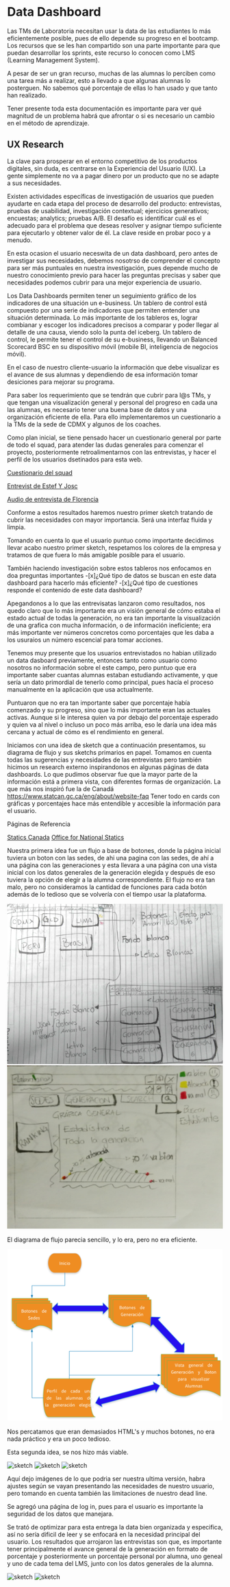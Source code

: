 # Data Dashboard

Las TMs de Laboratoria necesitan usar la data de las estudiantes lo más eficientemente posible, pues de ello depende
su progreso en el bootcamp. Los recursos que se les han compartido son una parte importante para que puedan desarrollar
los sprints, este recurso lo conocen como LMS (Learning Management System).

A pesar de ser un gran recurso, muchas de las alumnas lo perciben como una tarea más a realizar, esto a llevado a que
algunas alumnas lo posterguen. No sabemos qué porcentaje de ellas lo han usado y que tanto han realizado.

Tener presente toda esta documentación es importante para ver qué magnitud de un problema habrá que afrontar o si es necesario un cambio
en el método de aprendizaje.


## UX Research

La clave para prosperar en el entorno competitivo de los productos digitales, sin duda, es centrarse en la Experiencia del Usuario (UX). La gente simplemente no va a pagar dinero por un producto que no se adapte a sus necesidades.

Existen actividades específicas de investigación de usuarios que pueden ayudarte en cada etapa del proceso de desarrollo del producto: entrevistas, pruebas de usabilidad, investigación contextual; ejercicios generativos; encuestas; analytics; pruebas A/B. El desafío es identificar cuál es el adecuado para el problema que deseas resolver y asignar tiempo suficiente para ejecutarlo y obtener valor de él. La clave reside en probar poco y a menudo.

En esta ocasion el usuario neceswita de un data dashboard, pero antes de investigar sus necesidades, debemos nosotrso de comprender el concepto para ser más puntuales en nuestra investigación, pues depende mucho de nuestro conocimiento previo para hacer las preguntas precisas y saber que necesidades podemos cubrir para una mejor experiencia de usuario.

Los Data Dashboards permiten tener un seguimiento gráfico de los indicadores de una situación un e-business. Un tablero de control está compuesto por una serie de indicadores que permiten entender una situación determinada. Lo más importante de los tableros es, lograr combianar y escoger los indicadores precisos a comparar y poder llegar al detalle de una causa, viendo solo la punta del iceberg. Un tablero de control, le permite tener el control de su e-business, llevando un Balanced Scorecard BSC en su dispositivo móvil (mobile BI, inteligencia de negocios móvil).

En el caso de nuestro cliente-usuario la información que debe visualizar es el avance de sus alumnas y dependiendo de esa información tomar desiciones para mejorar su programa.

Para saber los requerimiento que se tendrán que cubrir para l@s TMs,  y  que tengan una visualización general y personal del progreso en cada una las alumnas, es necesario tener una buena base de datos y una organización eficiente de ella. Para ello implementaremos un cuestionario a la TMs de la sede de CDMX y algunos de los coaches.

Como plan inicial, se tiene pensado hacer un cuestionario general por parte de todo el squad, para atender las dudas generales para comenzar el proyecto, posteriormente retroalimentarnos con las entrevistas, y hacer el perfil de los usuarios dsetinados para esta web.

[Cuestionario del squad](https://goo.gl/forms/BXgYeoIpGxjYeaWF3)

[Entrevist de  Estef Y Josc](https://drive.google.com/open?id=1ycNiDHLAAmdJVMujJPte19xgeIQGglg7)

[Audio de entrevista de Florencia](https://drive.google.com/open?id=1RE-8SneGCdT9xByVd7m3r2tfd7xFTUhL)


Conforme a estos resultados haremos nuestro primer sketch tratando de cubrir las necesidades con mayor importancia. Será una interfaz fluida y limpia. 

Tomando en cuenta lo que el usuario puntuo como importante decidimos llevar acabo nuestro primer sketch, respetamos los colores de la empresa y tratamos de que fuera lo más amigable posible para el usuario.

También haciendo investigación sobre estos tableros nos enfocamos en doa preguntas importantes 
-[x]¿Qué tipo de datos se buscan en este data dashboard para hacerlo más eficiente? 
-[x]¿Qué tipo de cuestiones responde el contenido de este data dashboard?

Apegandonos a lo que las entrevisatas lanzaron como resultados, nos quedo claro que lo más importante era un visión general de cómo estaba el estado actual de todas la generación, no era tan importante la visualización de una grafica con mucha información, o de información ineficiente; era más importante ver números concretos como porcentajes que les daba a los usuraios un número escencial para tomar acciones.

Tenemos muy presente que los usuarios entrevistados no habian utilizado un data dasboard previamente, entonces tanto como usuario como nosotros no   información sobre el este campo, pero puntuo que era importante saber cuantas alumnas estaban estudiando activamente, y que sería un dato primordial de tenerlo como principal,  pues hacía el proceso manualmente en la aplicación que usa actualmente.

Puntuaron que no era tan importante saber que porcentaje había comenzado y su progreso, sino que lo más importante eran las actuales activas. Aunque si le interesa quien va por debajo del porcentaje esperado y quien va al nivel o incluso un poco más arriba, eso le daría una idea más cercana y actual de cómo es el rendimiento en general.



Iniciamos con una idea de sketch que a continuación presentamos, su diagrama de flujo y sus sketchs primarios en papel.
Tomamos en cuenta todas las sugerencias y necesidades de las entrevistas pero también hicimos un research externo inspirandonos en algunas páginas de data dashboards. Lo que pudimos observar fue que la mayor parte de la información está a primera vista, con diferentes formas de organización.
La que más nos inspiró fue la de Canadá  https://www.statcan.gc.ca/eng/about/website-faq
Tener todo en cards con gráficas y  porcentajes hace más entendible y accesible la información para el usuario.

Páginas de Referencia

[Statics Canada](https://www.statcan.gc.ca/eng/start)
[Office for National Statics](https://www.ons.gov.uk/businessindustryandtrade/business)

Nuestra primera idea fue un flujo a base de botones, donde la página inicial tuviera un boton con las sedes, de ahi una pagina con las sedes, de ahí a una página con las generaciones y esta llevara a una página con una vista inicial con los datos generales de la generación elegida y después de eso tuviera la opción de elegir a la alumna correspondiente. El flujo no era tan malo, pero no consideramos la cantidad de funciones para cada botón además de lo tedioso que se volvería con  el tiempo usar la plataforma. 

![sketch](https://github.com/MiriamGaGu/cdmx-2018-06-bc-core-am-data-dashboard/blob/master/src/Images/sketch1.png)
![sketch](https://github.com/MiriamGaGu/cdmx-2018-06-bc-core-am-data-dashboard/blob/master/src/Images/sketch2.png)

El diagrama de flujo parecia sencillo, y lo era, pero no era eficiente.

![Flujo](https://github.com/MiriamGaGu/cdmx-2018-06-bc-core-am-data-dashboard/blob/master/src/Images/Flujo.png)

Nos percatamos que eran demasiados HTML's y muchos botones, no era nada práctico y era un poco tedioso.

Esta segunda idea, se nos hizo más viable.

![sketch](https://github.com/MiriamGaGu/cdmx-2018-06-bc-core-am-data-dashboard/blob/master/src/Images/img_20180624_110803_1024.jpg "Sketch")
![sketch](https://github.com/MiriamGaGu/cdmx-2018-06-bc-core-am-data-dashboard/blob/master/src/Images/img_20180624_110803.jpg "Sketch1")
![sketch](https://github.com/MiriamGaGu/cdmx-2018-06-bc-core-am-data-dashboard/blob/master/src/Images/img_20180624_110814.jpg "Sketch2")

Aquí dejo imágenes de lo que podria ser nuestra ultima versión, habra ajustes según se vayan presentando las necesidades de nuestro usuario, pero tomando en cuenta también las limitaciones de nuestro dead line.

Se agregó una página de log in, pues para el usuario es importante la seguridad de los datos que manejara.

Se trató de optimizar para esta entrega la data bien organizada y especifica, así no sería dificil de leer y se enfocará en la necesidad principal del usuario. Los resultados que arrojaron las entrevistas son que, es importante tener principalmente el avance general de la generación en formato de porcentaje y posteriormente un porcentaje personal por alumna, uno geneal y uno de cada tema del LMS, junto con los datos generales de la alumna.

![sketch](https://github.com/MiriamGaGu/cdmx-2018-06-bc-core-am-data-dashboard/blob/master/src/Images/LogInPage.png "Sketch")
![sketch](https://github.com/MiriamGaGu/cdmx-2018-06-bc-core-am-data-dashboard/blob/master/src/Images/MainPage.png "Sketch")
